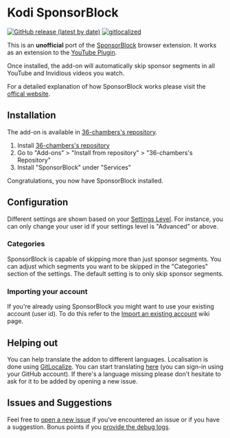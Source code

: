 # Kodi SponsorBlock

[![GitHub release (latest by date)](https://img.shields.io/github/v/release/36-chambers/script.service.sponsorblock)](https://github.com/36-chambers/script.service.sponsorblock/releases/latest)
[![gitlocalized](https://gitlocalize.com/repo/4205/whole_project/badge.svg)](https://gitlocalize.com/repo/4205)

This is an **unofficial** port of the [SponsorBlock](https://sponsor.ajay.app/) browser extension.
It works as an extension to the [YouTube Plugin](https://github.com/anxdpanic/plugin.video.youtube).

Once installed, the add-on will automatically skip sponsor segments in all YouTube and Invidious videos you watch.

For a detailed explanation of how SponsorBlock works please visit the [offical website](https://sponsor.ajay.app/).

## Installation

The add-on is available in [36-chambers's repository](https://36-chambers.io/kodi-repository).

1. Install [36-chambers's repository](https://36-chambers.io/kodi-repository/install)
2. Go to "Add-ons" > "Install from repository" > "36-chambers's Repository"
3. Install "SponsorBlock" under "Services"

Congratulations, you now have SponsorBlock installed.

## Configuration

Different settings are shown based on your [Settings Level](https://kodi.wiki/view/Settings#Settings_Level).
For instance, you can only change your user id if your settings level is "Advanced" or above.

### Categories

SponsorBlock is capable of skipping more than just sponsor segments.
You can adjust which segments you want to be skipped in the "Categories" section of the settings.
The default setting is to only skip sponsor segments.

### Importing your account

If you're already using SponsorBlock you might want to use your existing account (user id).
To do this refer to the [Import an existing account](https://github.com/36-chambers/script.service.sponsorblock/wiki/Import-an-existing-account) wiki page.

## Helping out

You can help translate the addon to different languages.
Localisation is done using [GitLocalize](https://gitlocalize.com/).
You can start translating [here](https://gitlocalize.com/repo/4205) (you can sign-in using your GitHub account).
If there's a language missing please don't hesitate to ask for it to be added by opening a new issue.

## Issues and Suggestions

Feel free to [open a new issue](https://github.com/36-chambers/script.service.sponsorblock/issues/new) if you've encountered an issue or if you have a suggestion.
Bonus points if you [provide the debug logs](https://kodi.wiki/view/Log_file/Easy).
